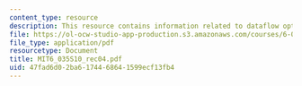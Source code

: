 ```yaml
---
content_type: resource
description: This resource contains information related to dataflow optimization.
file: https://ol-ocw-studio-app-production.s3.amazonaws.com/courses/6-035-computer-language-engineering-spring-2010/47fad6d02ba6174468641599ecf13fb4_MIT6_035S10_rec04.pdf
file_type: application/pdf
resourcetype: Document
title: MIT6_035S10_rec04.pdf
uid: 47fad6d0-2ba6-1744-6864-1599ecf13fb4
---
```

